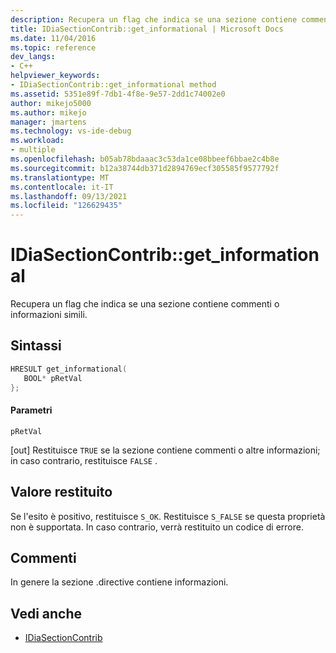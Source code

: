 ```yaml
---
description: Recupera un flag che indica se una sezione contiene commenti o informazioni simili.
title: IDiaSectionContrib::get_informational | Microsoft Docs
ms.date: 11/04/2016
ms.topic: reference
dev_langs:
- C++
helpviewer_keywords:
- IDiaSectionContrib::get_informational method
ms.assetid: 5351e89f-7db1-4f8e-9e57-2dd1c74002e0
author: mikejo5000
ms.author: mikejo
manager: jmartens
ms.technology: vs-ide-debug
ms.workload:
- multiple
ms.openlocfilehash: b05ab78bdaaac3c53da1ce08bbeef6bbae2c4b8e
ms.sourcegitcommit: b12a38744db371d2894769ecf305585f9577792f
ms.translationtype: MT
ms.contentlocale: it-IT
ms.lasthandoff: 09/13/2021
ms.locfileid: "126629435"
---
```

# <a name="idiasectioncontribget_informational"></a>IDiaSectionContrib::get_informational
Recupera un flag che indica se una sezione contiene commenti o informazioni simili.

## <a name="syntax"></a>Sintassi

```C++
HRESULT get_informational(
   BOOL* pRetVal
};
```

#### <a name="parameters"></a>Parametri
 `pRetVal`

[out] Restituisce `TRUE` se la sezione contiene commenti o altre informazioni; in caso contrario, restituisce `FALSE` .

## <a name="return-value"></a>Valore restituito
 Se l'esito è positivo, restituisce `S_OK`. Restituisce `S_FALSE` se questa proprietà non è supportata. In caso contrario, verrà restituito un codice di errore.

## <a name="remarks"></a>Commenti
 In genere la sezione .directive contiene informazioni.

## <a name="see-also"></a>Vedi anche
- [IDiaSectionContrib](../../debugger/debug-interface-access/idiasectioncontrib.md)
